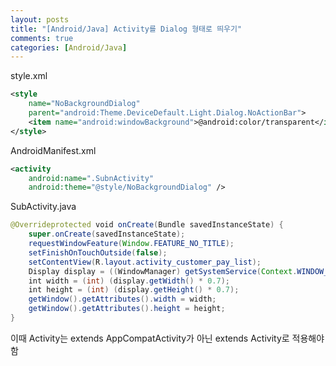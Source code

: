 ```yaml
---
layout: posts
title: "[Android/Java] Activity를 Dialog 형태로 띄우기"
comments: true
categories: [Android/Java]
---
```


style.xml
```xml
<style
    name="NoBackgroundDialog"
    parent="android:Theme.DeviceDefault.Light.Dialog.NoActionBar">
    <item name="android:windowBackground">@android:color/transparent</item>
</style>
```

AndroidManifest.xml
```xml
<activity
    android:name=".SubnActivity"
    android:theme="@style/NoBackgroundDialog" />
```

SubActivity.java
```java
@Overrideprotected void onCreate(Bundle savedInstanceState) {
    super.onCreate(savedInstanceState);
    requestWindowFeature(Window.FEATURE_NO_TITLE);
    setFinishOnTouchOutside(false);
    setContentView(R.layout.activity_customer_pay_list);
    Display display = ((WindowManager) getSystemService(Context.WINDOW_SERVICE)).getDefaultDisplay();
    int width = (int) (display.getWidth() * 0.7);
    int height = (int) (display.getHeight() * 0.7);
    getWindow().getAttributes().width = width;
    getWindow().getAttributes().height = height;
}
```

이때 Activity는 extends AppCompatActivity가 아닌
extends Activity로 적용해야 함